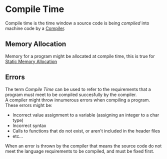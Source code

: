 # Compile Time
Compile time is the time window a source code is being *compiled* into machine code by a [Compiler](../Week-2_Arrays/CS50x_Compiler.md). 

## Memory Allocation
Memory for a program might be allocated at compile time, this is true for [Static Memory Allocation](./CS50x_Static-Memory-Allocation.md)

## Errors
The term *Compile Time* can be used to refer to the requirements that a program must meet to be compiled succesfully by the compiler.  
A compiler might throw innumerous errors when compiling a program. These errors might be: 
- Incorrect value assignment to a variable (assigning an integer to a char type)
- Incorrect syntax
- Calls to functions that do not exist, or aren't included in the header files
- etc...

When an error is thrown by the compiler that means the source code do not meet the language requirements to be compiled, and must be fixed first.